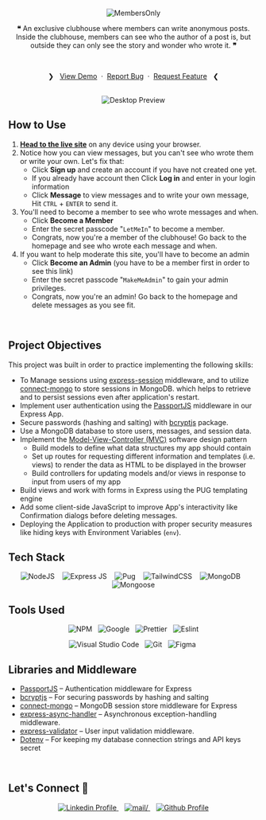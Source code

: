 <br>
<div align="center">
<picture>
    <source media="(prefers-color-scheme: light)" srcset="https://readme-typing-svg.herokuapp.com?font=Rubik&weight=500&size=40&pause=&color=000&center=true&vCenter=true&repeat=false&random=false&width=280&height=60&lines=MembersOnly">
    <img alt="MembersOnly" src="https://readme-typing-svg.herokuapp.com?font=Rubik&weight=500&size=40&pause=&color=FFFFFF&center=true&vCenter=true&repeat=false&random=false&width=280&height=60&lines=MembersOnly">
</picture>
<br>

**❝** An exclusive clubhouse where members can write anonymous posts. Inside the clubhouse, members can see who the author of a post is, but outside they can only see the story and wonder who wrote it. **❞**

<br>
  <p>
    ❯ &nbsp;
    <a href="http://membersonly-app.glitch.me/">View Demo</a>
    &nbsp;·&nbsp;
    <a href="https://github.com/0xabdulkhalid/members-only/issues">Report Bug</a>
    &nbsp;·&nbsp;
    <a href="https://github.com/0xabdulkhalid/members-only/issues">Request Feature</a>
     &nbsp; ❮
  </p>
</div>

<br>

<div align='center'>
<img src='https://github.com/0xabdulkhalid/members-only/assets/92252895/87ae4bfe-3900-4a13-98a6-41332b053115' alt='Desktop Preview'>
</div>

## How to Use

1. [**Head to the live site**](http://membersonly-app.glitch.me/) on any device using your browser.
2. Notice how you can view messages, but you can't see who wrote them or write your own. Let's fix that:
   - Click **Sign up** and create an account if you have not created one yet.
   - If you already have account then Click **Log in** and enter in your login information
   - Click **Message** to view messages and to write your own message, Hit `CTRL` + `ENTER` to send it.
3. You'll need to become a member to see who wrote messages and when.
   - Click **Become a Member**
   - Enter the secret passcode "`LetMeIn`" to become a member.
   - Congrats, now you're a member of the clubhouse! Go back to the homepage and see who wrote each message and when.
4. If you want to help moderate this site, you'll have to become an admin
   - Click **Become an Admin** (you have to be a member first in order to see this link)
   - Enter the secret passcode "`MakeMeAdmin`" to gain your admin privileges.
   - Congrats, now you're an admin! Go back to the homepage and delete messages as you see fit.

<br>

## Project Objectives

This project was built in order to practice implementing the following skills:

- To Manage sessions using [express-session](https://www.npmjs.com/package/express-session) middleware, and to utilize [connect-mongo](https://www.npmjs.com/package/connect-mongo) to store sessions in MongoDB. which helps to retrieve and to persist sessions even after application's restart.
- Implement user authentication using the [PassportJS](https://www.passportjs.org/) middleware in our Express App.
- Secure passwords (hashing and salting) with [bcryptjs](https://www.npmjs.com/package/bcryptjs) package.
- Use a MongoDB database to store users, messages, and session data.
- Implement the [Model-View-Controller (MVC)](https://developer.mozilla.org/en-US/docs/Glossary/MVC) software design pattern
  - Build models to define what data structures my app should contain
  - Set up routes for requesting different information and templates (i.e. views) to render the data as HTML to be displayed in the browser
  - Build controllers for updating models and/or views in response to input from users of my app
- Build views and work with forms in Express using the PUG templating engine
- Add some client-side JavaScript to improve App's interactivity like Confirmation dialogs before deleting messages.
- Deploying the Application to production with proper security measures like hiding keys with Environment Variables (`env`).

## Tech Stack

<div align=center>

![NodeJS](https://img.shields.io/badge/node.js-6DA55F?style=for-the-badge&logo=node.js&logoColor=white) &nbsp;&nbsp; ![Express JS](https://img.shields.io/badge/Express-000000.svg?style=for-the-badge&logo=Express&logoColor=white) &nbsp;&nbsp; ![Pug](https://img.shields.io/badge/Pug-FFF?style=for-the-badge&logo=pug&logoColor=A86454) &nbsp;&nbsp; ![TailwindCSS](https://img.shields.io/badge/tailwindcss-%2338B2AC.svg?style=for-the-badge&logo=tailwind-css&logoColor=white) &nbsp;&nbsp; ![MongoDB](https://img.shields.io/badge/MongoDB-%234ea94b.svg?style=for-the-badge&logo=mongodb&logoColor=white) &nbsp;&nbsp; ![Mongoose](https://img.shields.io/badge/Mongoose-880000.svg?style=for-the-badge&logo=Mongoose&logoColor=white)

</div>

## Tools Used

<div align=center>
  
![NPM](https://img.shields.io/badge/npm-CB3837?style=for-the-badge&logo=npm&logoColor=white) &nbsp;&nbsp;![Google](https://img.shields.io/badge/google-DA4437?style=for-the-badge&logo=google&logoColor=white) &nbsp;&nbsp;![Prettier](https://img.shields.io/badge/prettier-1A2C34?style=for-the-badge&logo=prettier&logoColor=F7BA3E) &nbsp;&nbsp;![Eslint](https://img.shields.io/badge/eslint-3A33D1?style=for-the-badge&logo=eslint&logoColor=white)

&nbsp;&nbsp;![Visual Studio Code](https://img.shields.io/badge/VS%20Code-0078d7.svg?style=for-the-badge&logo=visual-studio-code&logoColor=white) &nbsp;&nbsp;![Git](https://img.shields.io/badge/Git-F05032?style=for-the-badge&logo=git&logoColor=white) &nbsp;&nbsp;![Figma](https://img.shields.io/badge/Figma-F24E1E?style=for-the-badge&logo=figma&logoColor=white) &nbsp;&nbsp;

</div>

## Libraries and Middleware

- [PassportJS](https://www.passportjs.org/) – Authentication middleware for Express
- [bcryptjs](https://www.npmjs.com/package/bcryptjs) – For securing passwords by hashing and salting
- [connect-mongo](https://www.npmjs.com/package/connect-mongo) – MongoDB session store middleware for Express
- [express-async-handler](https://www.npmjs.com/package/express-async-handler) – Asynchronous exception-handling middleware.
- [express-validator](https://www.npmjs.com/package/express-validator) – User input validation middleware.
- [Dotenv](https://www.npmjs.com/package/dotenv) – For keeping my database connection strings and API keys secret

<br>

## Let's Connect 👋

<div align=center>
  <a href="https://linkedin.com/in/0xabdulkhalid" >
    <img src="https://img.shields.io/badge/linkedin-%2300acee.svg?color=405DE6&style=for-the-badge&logo=linkedin&logoColor=white" alt="Linkedin Profile">
  </a>&nbsp;&nbsp;
  <a href="mailto:0xabdulkhalid@gmail.com" target="_blank">
    <img src="https://img.shields.io/badge/gmail-%23EA4335.svg?style=for-the-badge&logo=gmail&logoColor=white" alt=mail/>
  </a>&nbsp;&nbsp;
  <a href="https://www.github.com/0xabdulkhalid/" >
    <img src="https://img.shields.io/badge/Github-131313?style=for-the-badge&logo=github&logoColor=white" alt="Github Profile">
  </a>
</div>

<br>
